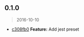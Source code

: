 <a name="0.1.0"></a>
## 0.1.0
> 2016-10-10

* [c308fb0](https://github.com/simondegraeve/jest-preset-saya/commit/c308fb0) **Feature:** Add jest preset

